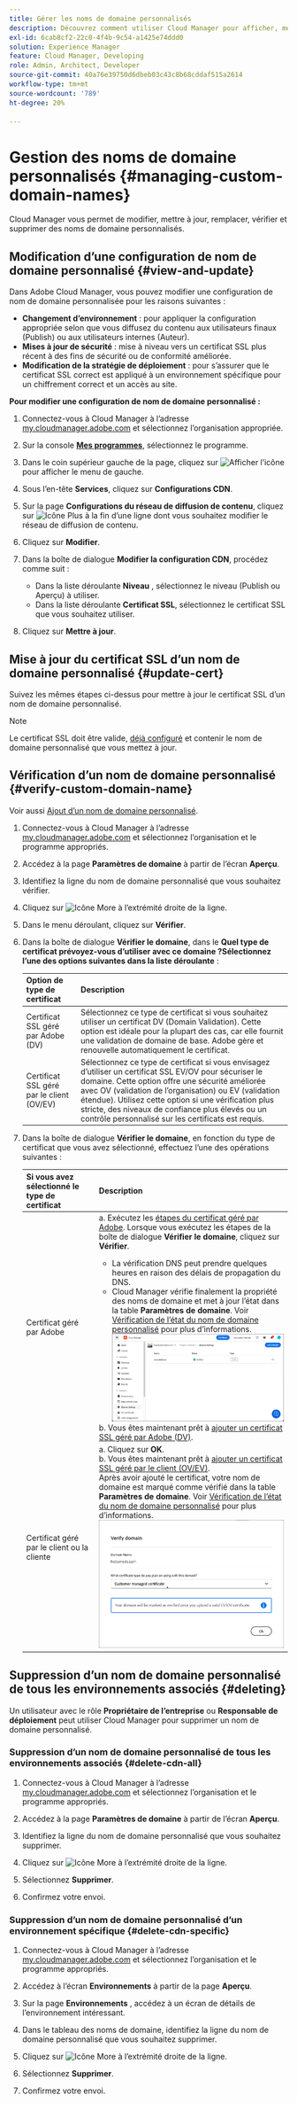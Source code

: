 ```yaml
---
title: Gérer les noms de domaine personnalisés
description: Découvrez comment utiliser Cloud Manager pour afficher, mettre à jour, remplacer et supprimer des noms de domaine personnalisés.
exl-id: 6cab8cf2-22c0-4f4b-9c54-a1425e74ddd0
solution: Experience Manager
feature: Cloud Manager, Developing
role: Admin, Architect, Developer
source-git-commit: 40a76e39750d6dbeb03c43c8b68cddaf515a2614
workflow-type: tm+mt
source-wordcount: '789'
ht-degree: 20%

---
```



# Gestion des noms de domaine personnalisés {#managing-custom-domain-names}

Cloud Manager vous permet de modifier, mettre à jour, remplacer, vérifier et supprimer des noms de domaine personnalisés.

## Modification d’une configuration de nom de domaine personnalisé {#view-and-update}

Dans Adobe Cloud Manager, vous pouvez modifier une configuration de nom de domaine personnalisée pour les raisons suivantes :

* **Changement d’environnement** : pour appliquer la configuration appropriée selon que vous diffusez du contenu aux utilisateurs finaux (Publish) ou aux utilisateurs internes (Auteur).
* **Mises à jour de sécurité** : mise à niveau vers un certificat SSL plus récent à des fins de sécurité ou de conformité améliorée.
* **Modification de la stratégie de déploiement** : pour s’assurer que le certificat SSL correct est appliqué à un environnement spécifique pour un chiffrement correct et un accès au site.

**Pour modifier une configuration de nom de domaine personnalisé :**

1. Connectez-vous à Cloud Manager à l’adresse [my.cloudmanager.adobe.com](https://my.cloudmanager.adobe.com/) et sélectionnez l’organisation appropriée.

1. Sur la console **[Mes programmes](/help/implementing/cloud-manager/navigation.md#my-programs)**, sélectionnez le programme.

1. Dans le coin supérieur gauche de la page, cliquez sur ![Afficher l’icône](https://spectrum.adobe.com/static/icons/workflow_18/Smock_ShowMenu_18_N.svg) pour afficher le menu de gauche.

1. Sous l’en-tête **Services**, cliquez sur **Configurations CDN**.

1. Sur la page **Configurations du réseau de diffusion de contenu**, cliquez sur ![Icône Plus](https://spectrum.adobe.com/static/icons/workflow_18/Smock_More_18_N.svg) à la fin d’une ligne dont vous souhaitez modifier le réseau de diffusion de contenu.

1. Cliquez sur **Modifier**.

1. Dans la boîte de dialogue **Modifier la configuration CDN**, procédez comme suit :

   * Dans la liste déroulante **Niveau** , sélectionnez le niveau (Publish ou Aperçu) à utiliser.
   * Dans la liste déroulante **Certificat SSL**, sélectionnez le certificat SSL que vous souhaitez utiliser.

1. Cliquez sur **Mettre à jour**.


## Mise à jour du certificat SSL d’un nom de domaine personnalisé {#update-cert}

Suivez les mêmes étapes ci-dessus pour mettre à jour le certificat SSL d’un nom de domaine personnalisé.

>[!NOTE]
>
>Le certificat SSL doit être valide, [déjà configuré](/help/implementing/cloud-manager/managing-ssl-certifications/introduction-to-ssl-certificates.md) et contenir le nom de domaine personnalisé que vous mettez à jour.


## Vérification d’un nom de domaine personnalisé {#verify-custom-domain-name}

Voir aussi [Ajout d’un nom de domaine personnalisé](/help/implementing/cloud-manager/custom-domain-names/add-custom-domain-name.md).

1. Connectez-vous à Cloud Manager à l’adresse [my.cloudmanager.adobe.com](https://my.cloudmanager.adobe.com/) et sélectionnez l’organisation et le programme appropriés.

1. Accédez à la page **Paramètres de domaine** à partir de l’écran **Aperçu**.

1. Identifiez la ligne du nom de domaine personnalisé que vous souhaitez vérifier.

1. Cliquez sur ![Icône More](https://spectrum.adobe.com/static/icons/workflow_18/Smock_More_18_N.svg) à l’extrémité droite de la ligne.

1. Dans le menu déroulant, cliquez sur **Vérifier**.

1. Dans la boîte de dialogue **Vérifier le domaine**, dans le **Quel type de certificat prévoyez-vous d’utiliser avec ce domaine ?Sélectionnez l’une des options suivantes dans la liste déroulante** :

   | Option de type de certificat | Description |
   | --- | --- |
   | Certificat SSL géré par Adobe (DV) | Sélectionnez ce type de certificat si vous souhaitez utiliser un certificat DV (Domain Validation). Cette option est idéale pour la plupart des cas, car elle fournit une validation de domaine de base. Adobe gère et renouvelle automatiquement le certificat. |
   | Certificat SSL géré par le client (OV/EV) | Sélectionnez ce type de certificat si vous envisagez d’utiliser un certificat SSL EV/OV pour sécuriser le domaine. Cette option offre une sécurité améliorée avec OV (validation de l’organisation) ou EV (validation étendue). Utilisez cette option si une vérification plus stricte, des niveaux de confiance plus élevés ou un contrôle personnalisé sur les certificats est requis. |

1. Dans la boîte de dialogue **Vérifier le domaine**, en fonction du type de certificat que vous avez sélectionné, effectuez l’une des opérations suivantes :

   | Si vous avez sélectionné le type de certificat | Description |
   | --- | ---  |
   | Certificat géré par Adobe | a. Exécutez les [étapes du certificat géré par Adobe](/help/implementing/cloud-manager/custom-domain-names/add-custom-domain-name.md#adobe-managed-cert-steps). Lorsque vous exécutez les étapes de la boîte de dialogue **Vérifier le domaine**, cliquez sur **Vérifier**.<ul><li>La vérification DNS peut prendre quelques heures en raison des délais de propagation du DNS.</li><li>Cloud Manager vérifie finalement la propriété des noms de domaine et met à jour l’état dans la table **Paramètres de domaine**. Voir [Vérification de l’état du nom de domaine personnalisé](/help/implementing/cloud-manager/custom-domain-names/check-domain-name-status.md) pour plus d’informations.</li>![Vérifier l’état du domaine](/help/implementing/cloud-manager/assets/domain-settings-verified.png)</li></ul>b. Vous êtes maintenant prêt à [ajouter un certificat SSL géré par Adobe (DV)](/help/implementing/cloud-manager/managing-ssl-certifications/add-ssl-certificate.md#add-adobe-managed-ssl-cert).</li></ul> |
   | Certificat géré par le client ou la cliente | a. Cliquez sur **OK**.<br>b. Vous êtes maintenant prêt à [ajouter un certificat SSL géré par le client (OV/EV)](/help/implementing/cloud-manager/managing-ssl-certifications/add-ssl-certificate.md#add-customer-managed-ssl-cert).<br>Après avoir ajouté le certificat, votre nom de domaine est marqué comme vérifié dans la table **Paramètres de domaine**. Voir [Vérification de l’état du nom de domaine personnalisé](/help/implementing/cloud-manager/custom-domain-names/check-domain-name-status.md) pour plus d’informations.</li></ul><br>![Vérification du domaine pour un certificat EV/OV géré par un client ou une cliente](/help/implementing/cloud-manager/assets/verify-domain-customer-managed-step.png) |


## Suppression d’un nom de domaine personnalisé de tous les environnements associés {#deleting}

Un utilisateur avec le rôle **Propriétaire de l’entreprise** ou **Responsable de déploiement** peut utiliser Cloud Manager pour supprimer un nom de domaine personnalisé.

### Suppression d’un nom de domaine personnalisé de tous les environnements associés {#delete-cdn-all}

1. Connectez-vous à Cloud Manager à l’adresse [my.cloudmanager.adobe.com](https://my.cloudmanager.adobe.com/) et sélectionnez l’organisation et le programme appropriés.

1. Accédez à la page **Paramètres de domaine** à partir de l’écran **Aperçu**.

1. Identifiez la ligne du nom de domaine personnalisé que vous souhaitez supprimer.

1. Cliquez sur ![Icône More](https://spectrum.adobe.com/static/icons/workflow_18/Smock_More_18_N.svg) à l’extrémité droite de la ligne.

1. Sélectionnez **Supprimer**.

1. Confirmez votre envoi.


### Suppression d’un nom de domaine personnalisé d’un environnement spécifique {#delete-cdn-specific}

1. Connectez-vous à Cloud Manager à l’adresse [my.cloudmanager.adobe.com](https://my.cloudmanager.adobe.com/) et sélectionnez l’organisation et le programme appropriés.

1. Accédez à l’écran **Environnements** à partir de la page **Aperçu**.

1. Sur la page **Environnements** , accédez à un écran de détails de l’environnement intéressant.

1. Dans le tableau des noms de domaine, identifiez la ligne du nom de domaine personnalisé que vous souhaitez supprimer.

1. Cliquez sur ![Icône More](https://spectrum.adobe.com/static/icons/workflow_18/Smock_More_18_N.svg) à l’extrémité droite de la ligne.

1. Sélectionnez **Supprimer**.

1. Confirmez votre envoi.
